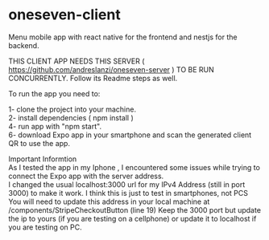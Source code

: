 # oneseven-client  
Menu mobile app with react native for the frontend and nestjs for the backend.  

THIS CLIENT APP NEEDS THIS SERVER ( https://github.com/andreslanzi/oneseven-server ) TO BE RUN CONCURRENTLY. Follow its Readme steps as well.  

To run the app you need to:  

1- clone the project into your machine.  
2- install dependencies ( npm install )  
4- run app with "npm start".  
6- download Expo app in your smartphone and scan the generated client QR to use the app.  

Important Informtion  
As I tested the app in my Iphone , I encountered some issues while trying to connect the Expo app with the server address.  
I changed the usual localhost:3000 url for my IPv4 Address (still in port 3000) to make it work. I think this is just to test in smartphones, not PCS  
You will need to update this address in your local machine at /components/StripeCheckoutButton (line 19) Keep the 3000 port but update the ip to yours (if you are testing on a cellphone) or update it to localhost if you are testing on PC.
